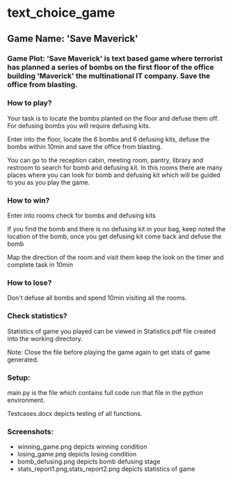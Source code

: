 # text_choice_game
## Game Name: 'Save Maverick'

### Game Plot: 'Save Maverick' is text based game where terrorist has planned a series of bombs on the first floor of the office building 'Maverick' the multinational IT company. Save the office from blasting.

### How to play?
 Your task is to locate the bombs planted on the floor and defuse them off. For defusing bombs you will require defusing kits.
 
 Enter into the floor, locate the 6 bombs and 6 defusing kits, defuse the bombs within 10min and save the office from blasting.
 
 You can go to the reception cabin, meeting room, pantry, library and restroom to search for bomb and defusing kit. 
 In this rooms 
 there are many places where you can look for bomb and defusing kit which will be guided to you as you play the game.

### How to win?
 Enter into rooms check for bombs and defusing kits
 
 If you find the bomb and there is no defusing kit in your bag, keep noted the location of the bomb, once you get defusing kit come back and defuse the bomb
 
 Map the direction of the room and visit them
 keep the look on the timer and complete task in 10min

### How to lose?
 Don't defuse all bombs and spend 10min visiting all the rooms.

### Check statistics?
 Statistics of game you played can be viewed in Statistics.pdf file created into the working directory.
 
 Note: Close the file before playing the game again to get stats of game generated.

### Setup:
  main.py is the file which contains full code run that file in the python environment.  

Testcases.docx depicts testing of all functions.

### Screenshots:
* winning_game.png    			depicts winning condition
* losing_game.png	    			depicts losing condition
* bomb_defusing.png   			depicts bomb defusing stage
* stats_report1.png,stats_report2.png     depicts statistics of game
